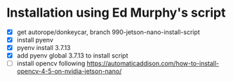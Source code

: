 # Installation using Ed Murphy's script

- [x] get autorope/donkeycar, branch 990-jetson-nano-install-script
- [x] install pyenv
- [x] pyenv install 3.7.13
- [x] add pyenv global 3.7.13 to install script
- [ ] install opencv following https://automaticaddison.com/how-to-install-opencv-4-5-on-nvidia-jetson-nano/
